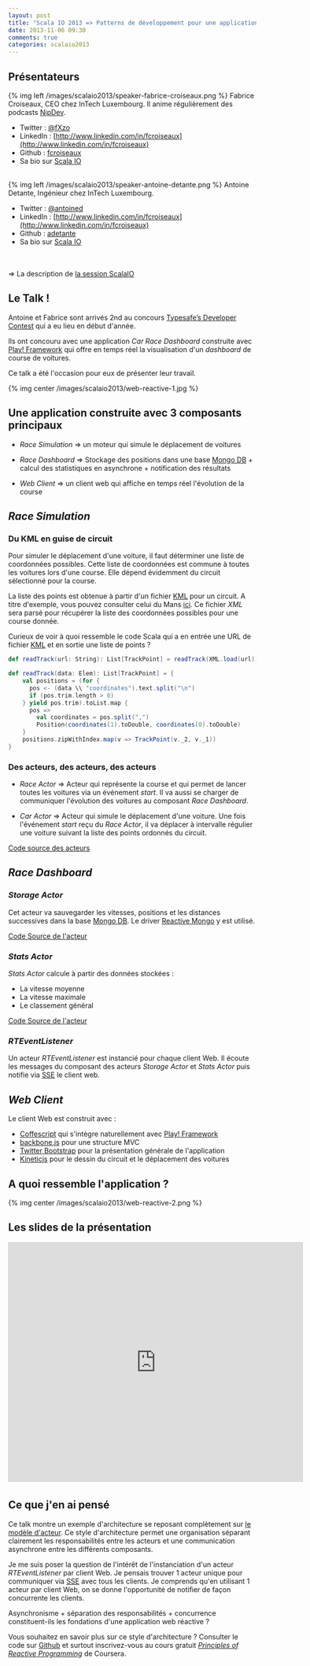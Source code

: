 ```yaml
---
layout: post
title: "Scala IO 2013 => Patterns de développement pour une application web réactive et concurrente"
date: 2013-11-06 09:30
comments: true
categories: scalaio2013
---
```


## Présentateurs
{% img left /images/scalaio2013/speaker-fabrice-croiseaux.png %}
Fabrice Croiseaux, CEO chez InTech Luxembourg. Il anime régulièrement des podcasts [NipDev](http://www.niptech.com/podcast/category/nipdev/).

* Twitter : [@fXzo](https://twitter.com/fXzo)
* LinkedIn : [http://www.linkedin.com/in/fcroiseaux](http://www.linkedin.com/in/fcroiseaux)
* Github : [fcroiseaux](https://github.com/fcroiseaux)
* Sa bio sur [Scala IO](http://scala.io/speakers/fabrice-croiseaux.html)
<br>
{% img left /images/scalaio2013/speaker-antoine-detante.png %}
Antoine Detante, Ingénieur chez InTech Luxembourg.

* Twitter : [@antoined](https://twitter.com/antoined)
* LinkedIn : [http://www.linkedin.com/in/fcroiseaux](http://www.linkedin.com/in/fcroiseaux)
* Github : [adetante](https://github.com/adetante)
* Sa bio sur [Scala IO](http://scala.io/speakers/antoine-detante.html)

<br><br>
=> La description de [la session ScalaIO](http://scala.io/events/patterns-de-developpement-pour-une-application-web.html)

## Le Talk !
Antoine et Fabrice sont arrivés 2nd au concours [Typesafe’s Developer Contest](http://typesafe.com/blog/developer-contest-winners-announced) qui a eu lieu en début d'année.

Ils ont concouru avec une application _Car Race Dashboard_ construite avec [Play! Framework](http://www.playframework.com/) qui offre en temps réel la visualisation d'un _dashboard_ de course de voitures.

Ce talk a été l'occasion pour eux de présenter leur travail.

{% img center /images/scalaio2013/web-reactive-1.jpg %}


## Une application construite avec 3 composants principaux

* _Race Simulation_ => un moteur qui simule le déplacement de voitures

* _Race Dashboard_ => Stockage des positions dans une base [Mongo DB](http://www.mongodb.org/) + calcul des statistiques en asynchrone + notification des résultats

* _Web Client_ => un client web qui affiche en temps réel l'évolution de la course

## _Race Simulation_

### Du KML en guise de circuit
Pour simuler le déplacement d'une voiture, il faut déterminer une liste de coordonnées possibles. 
Cette liste de coordonnées est commune à toutes les voitures lors d'une course.
Elle dépend évidemment du circuit sélectionné pour la course.

La liste des points est obtenue à partir d'un fichier [KML](http://en.wikipedia.org/wiki/Keyhole_Markup_Language) pour un circuit. A titre d'exemple, vous pouvez consulter celui du Mans [ici](http://www.comintech.net/kml/LeMans.kml).
Ce fichier _XML_ sera parsé pour récupérer la liste des coordonnées possibles pour une course donnée.

Curieux de voir à quoi ressemble le code Scala qui a en entrée une URL de fichier [KML](http://en.wikipedia.org/wiki/Keyhole_Markup_Language) et en sortie une liste de points ?

``` scala TrackParser https://github.com/intechgrp/CarRaceDashboard/blob/master/app/simulation/TrackParser.scala
def readTrack(url: String): List[TrackPoint] = readTrack(XML.load(url))

def readTrack(data: Elem): List[TrackPoint] = {
	val positions = (for {
	  pos <- (data \\ "coordinates").text.split("\n")
	  if (pos.trim.length > 0)
	} yield pos.trim).toList.map {
	  pos =>
		val coordinates = pos.split(",")
		Position(coordinates(1).toDouble, coordinates(0).toDouble)
	}
	positions.zipWithIndex.map(v => TrackPoint(v._2, v._1))
}
```

### Des acteurs, des acteurs, des acteurs

* _Race Actor_ => Acteur qui représente la course et qui permet de lancer toutes les voitures via un événement _start_. Il va aussi se charger de communiquer l'évolution des voitures au composant _Race Dashboard_.

* _Car Actor_ => Acteur qui simule le déplacement d'une voiture. 
Une fois l'événement _start_ reçu du _Race Actor_, il va déplacer à intervalle régulier une voiture suivant la liste des points ordonnés du circuit.

[Code source des acteurs](https://github.com/intechgrp/CarRaceDashboard/blob/master/app/simulation/Race.scala)

## _Race Dashboard_

### _Storage Actor_
Cet acteur va sauvegarder les vitesses, positions et les distances successives dans la base [Mongo DB](http://www.mongodb.org/). 
Le driver [Reactive Mongo](http://reactivemongo.org/) y est utilisé.

[Code Source de l'acteur](https://github.com/intechgrp/CarRaceDashboard/blob/master/app/models/StorageActor.scala)

### _Stats Actor_
_Stats Actor_ calcule à partir des données stockées :

* La vitesse moyenne
* La vitesse maximale
* Le classement général

[Code Source de l'acteur](https://github.com/intechgrp/CarRaceDashboard/blob/master/app/models/StatsActor.scala)

### _RTEventListener_
Un acteur _RTEventListener_ est instancié pour chaque client Web. Il écoute les messages du composant des acteurs _Storage Actor_ et _Stats Actor_ puis notifie via [SSE](http://en.wikipedia.org/wiki/Server-sent_events) le client web.

## _Web Client_
Le client Web est construit avec :

* [Coffescript](http://coffeescript.org/) qui s'intègre naturellement avec [Play! Framework](http://www.playframework.com/)
* [backbone.js](http://backbonejs.org/) pour une structure MVC
* [Twitter Bootstrap](http://getbootstrap.com/) pour la présentation générale de l'application
* [Kineticjs](http://kineticjs.com/) pour le dessin du circuit et le déplacement des voitures

## A quoi ressemble l'application ?

{% img center /images/scalaio2013/web-reactive-2.png %}

## Les slides de la présentation
<iframe src="http://www.slideshare.net/slideshow/embed_code/27621039" width="597" height="486" frameborder="0" marginwidth="0" marginheight="0" scrolling="no" style="border:1px solid #CCC;border-width:1px 1px 0;margin-bottom:5px" allowfullscreen> </iframe>

## Ce que j'en ai pensé
Ce talk montre un exemple d'architecture se reposant complètement sur [le modèle d'acteur](http://fr.wikipedia.org/wiki/Mod%C3%A8le_d'acteur). 
Ce style d'architecture permet une organisation séparant clairement les responsabilités entre les acteurs et une communication asynchrone entre les différents composants.

Je me suis poser la question de l'intérêt de l'instanciation d'un acteur _RTEventListener_ par client Web. Je pensais trouver 1 acteur unique pour communiquer via [SSE](http://en.wikipedia.org/wiki/Server-sent_events) avec tous les clients. Je comprends qu'en utilisant 1 acteur par client Web, on se donne l'opportunité de notifier de façon concurrente les clients.

Asynchronisme + séparation des responsabilités + concurrence constituent-ils les fondations d'une application web réactive ? 

Vous souhaitez en savoir plus sur ce style d'architecture ? Consulter le code sur [Github](https://github.com/intechgrp/CarRaceDashboard/) et surtout inscrivez-vous au cours gratuit [_Principles of Reactive Programming_](https://www.coursera.org/course/reactive) de Coursera.